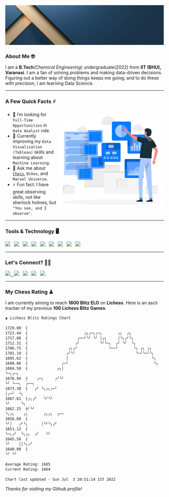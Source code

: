   <img src= "https://github.com/Laxman-Lakhan/Laxman-Lakhan/blob/master/Assets/Header.gif">

### About Me 🤓

I am a **B.Tech**_(Chemical Engineering)_ undergraduate(2022) from **IIT (BHU), Varanasi**. I am a fan of solving problems and making data-driven decisions. Figuring out a better way of doing things keeps me going; and to do these with precision, I am learning Data Science.

---

### A Few Quick Facts ⚡️
<img align="right" alt="Coding" width="340" src="https://github.com/Laxman-Lakhan/Laxman-Lakhan/blob/master/Assets/Data_Vector.jpg">   

- 🤝 I’m looking for `Full-Time Opportunities` in `Data Analyst` role.
- 📖 Currently improving my `Data Visualisation (Tableau)` skills and learning about `Machine Learning`.
- 💬 Ask me about [`Chess`](https://lichess.org/@/YourKingIsInDanger), `Bikes`, and `Marvel Universe`.
- ⚡️ Fun fact: I have great observing skills, not like sherlock holmes, but `"You see, and I observe"`.

---
### Tools & Technology 🖥

<img src="https://img.shields.io/badge/Python-white?logo=Python&logoColor=ColorName&style=ShieldStyle" /> &nbsp;
<img src="https://img.shields.io/badge/MySQL-white?logo=MySQL&logoColor=ColorName&style=ShieldStyle" /> &nbsp;
<img src="https://img.shields.io/badge/Tableau-white?logo=Tableau&logoColor=ColorName&style=ShieldStyle" /> &nbsp;
<img src="https://img.shields.io/badge/Advance Excel-white?logo=Microsoft+Excel&logoColor=196F3D&style=ShieldStyle" /> &nbsp;
<img src="https://img.shields.io/badge/Google Analytics-white?logo=Google+Analytics&logoColor=ColorName&style=ShieldStyle" /> &nbsp;
<img src="https://img.shields.io/badge/Jupyter-white?logo=Jupyter&logoColor=ColorName&style=ShieldStyle" /> &nbsp;
<img src="https://img.shields.io/badge/pandas-white?logo=Pandas&logoColor=000080&style=ShieldStyle" /> &nbsp;
<img src="https://img.shields.io/badge/numpy-white?logo=Numpy&logoColor=85C1E9&style=ShieldStyle" /> &nbsp;
<img src="https://img.shields.io/badge/scikit learn-white?logo=Scikit+Learn&logoColor=ColorName&style=ShieldStyle" /> &nbsp;



---

### Let's Connect? 🫳🏻

<a href="mailto:laxmansingh.lakhan@gmail.com"> <img src="https://img.icons8.com/fluent/48/000000/gmail.png" width="3.5%"/> &nbsp;
[<img src="https://img.icons8.com/color/48/000000/linkedin.png" width="3.5%"/>](https://www.linkedin.com/in/laxman-lakhan/)  &nbsp;
[<img src="https://img.icons8.com/fluent/48/000000/facebook-new.png" width="3.5%"/>](https://www.facebook.com/s.laxmanlakhan/)  &nbsp;
[<img src="https://img.icons8.com/fluent/48/000000/instagram-new.png" width="3.5%"/>](https://www.instagram.com/laxman.lakhan/)  &nbsp;
[<img src="https://img.icons8.com/color/48/000000/twitter.png" width="3.5%"/>](https://twitter.com/laxman__lakhan)  &nbsp;

 ---
  
### My Chess Rating ♟
  
I am currently aiming to reach **1800 Blitz ELO** on **Lichess**. Here is an ascii tracker of my previous **100 Lichess Blitz Games**.

  ```
  ♟︎ 𝙻𝚒𝚌𝚑𝚎𝚜𝚜 𝙱𝚕𝚒𝚝𝚣 𝚁𝚊𝚝𝚒𝚗𝚐𝚜 𝙲𝚑𝚊𝚛𝚝
  
 1729.00  ┤
 1723.44  ┤                         ╭╮╭─╮╭─╮       ╭╮  ╭╮
 1717.88  ┤                      ╭──╯╰╯ ╰╯ │╭╮     │╰╮╭╯╰╮
 1712.31  ┤                     ╭╯         ╰╯╰─╮  ╭╯ ╰╯  ╰╮
 1706.75  ┤                  ╭╮╭╯              ╰──╯       ╰╮ ╭╮ ╭╮
 1701.19  ┤                 ╭╯╰╯                           ╰─╯╰─╯╰╮
 1695.62  ┤                 │                                     ╰╮
 1690.06  ┤               ╭─╯                                      ╰╮
 1684.50  ┤             ╭╮│                                         ╰─╮╭─╮
 1678.94  ┤    ╭─╮     ╭╯╰╯                                           ╰╯ ╰──╮  ╭──╮
 1673.38  ┤   ╭╯ ╰╮╭╮╭─╯                                                    │╭─╯  ╰╮
 1667.81  ┤╭╮╭╯   ╰╯╰╯                                                      ╰╯     ╰╮
 1662.25  ┼╯╰╯                                                                      ╰╮╭╮    ╭╮       ╭╮╭╮  ╭──
 1656.69  ┤                                                                          ╰╯│   ╭╯╰╮      │╰╯╰╮╭╯
 1651.12  ┤                                                                            ╰─╮╭╯  ╰╮╭╮  ╭╯   ╰╯
 1645.56  ┤                                                                              ╰╯    ││╰╮╭╯
 1640.00  ┤                                                                                    ╰╯ ╰╯ 

Average Rating: 1685
Current Rating: 1664

Chart last updated - Sun Jul  3 20:51:14 IST 2022  
  ```
  
  
*Thanks for visiting my Github profile!*
